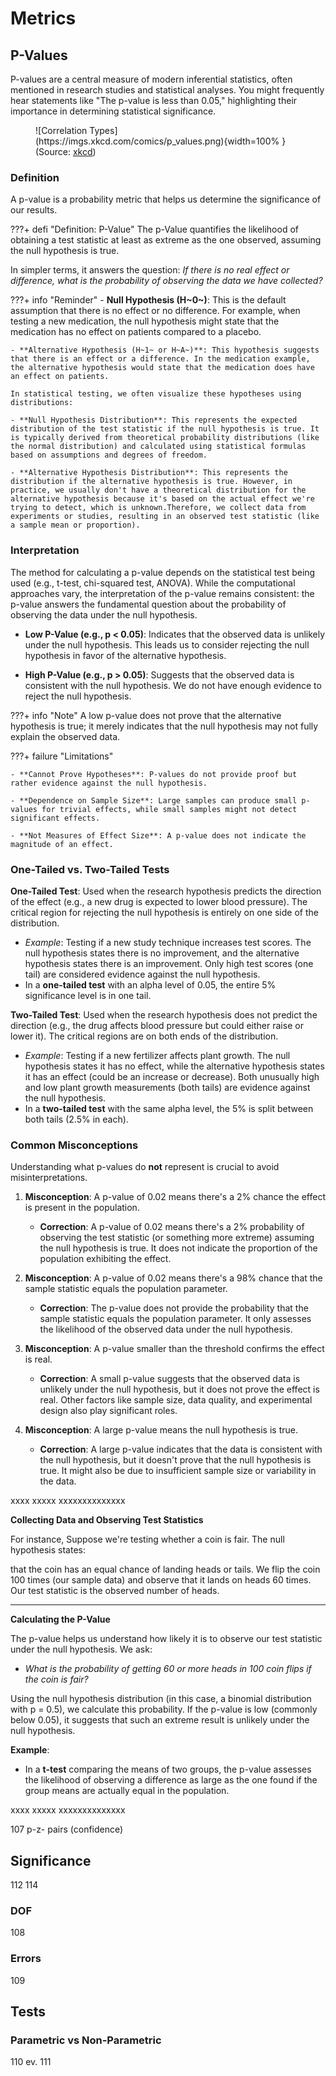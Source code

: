 # Metrics

## P-Values
P-values are a central measure of modern inferential statistics, often mentioned in research studies and statistical analyses. You might frequently hear statements like "The p-value is less than 0.05," highlighting their importance in determining statistical significance.

<figure markdown="span">
  ![Correlation Types](https://imgs.xkcd.com/comics/p_values.png){width=100% }
  <figcaption>(Source: <a href="https://xkcd.com/1478/">xkcd</a>) </figcaption>
</figure>

### Definition

A p-value is a probability metric that helps us determine the significance of our results. 

???+ defi "Definition: P-Value"
    The p-Value quantifies the likelihood of obtaining a test statistic at least as extreme as the one observed, assuming the null hypothesis is true. 
    
In simpler terms, it answers the question: *If there is no real effect or difference, what is the probability of observing the data we have collected?*

???+ info "Reminder"
    - **Null Hypothesis (H~0~)**: This is the default assumption that there is no effect or no difference. For example, when testing a new medication, the null hypothesis might state that the medication has no effect on patients compared to a placebo.

    - **Alternative Hypothesis (H~1~ or H~A~)**: This hypothesis suggests that there is an effect or a difference. In the medication example, the alternative hypothesis would state that the medication does have an effect on patients.

    In statistical testing, we often visualize these hypotheses using distributions:

    - **Null Hypothesis Distribution**: This represents the expected distribution of the test statistic if the null hypothesis is true. It is typically derived from theoretical probability distributions (like the normal distribution) and calculated using statistical formulas based on assumptions and degrees of freedom.

    - **Alternative Hypothesis Distribution**: This represents the distribution if the alternative hypothesis is true. However, in practice, we usually don't have a theoretical distribution for the alternative hypothesis because it's based on the actual effect we're trying to detect, which is unknown.Therefore, we collect data from experiments or studies, resulting in an observed test statistic (like a sample mean or proportion).



### Interpretation

The method for calculating a p-value depends on the statistical test being used (e.g., t-test, chi-squared test, ANOVA). While the computational approaches vary, the interpretation of the p-value remains consistent: the p-value answers the  fundamental question about the probability of observing the data under the null hypothesis.

- **Low P-Value (e.g., p < 0.05)**: Indicates that the observed data is unlikely under the null hypothesis. This leads us to consider rejecting the null hypothesis in favor of the alternative hypothesis.

- **High P-Value (e.g., p > 0.05)**: Suggests that the observed data is consistent with the null hypothesis. We do not have enough evidence to reject the null hypothesis.

???+ info "Note"
    A low p-value does not prove that the alternative hypothesis is true; it merely indicates that the null hypothesis may not fully explain the observed data.

???+ failure "Limitations"

    - **Cannot Prove Hypotheses**: P-values do not provide proof but rather evidence against the null hypothesis.

    - **Dependence on Sample Size**: Large samples can produce small p-values for trivial effects, while small samples might not detect significant effects.

    - **Not Measures of Effect Size**: A p-value does not indicate the magnitude of an effect.

### One-Tailed vs. Two-Tailed Tests

**One-Tailed Test**: Used when the research hypothesis predicts the direction of the effect (e.g., a new drug is expected to lower blood pressure). The critical region for rejecting the null hypothesis is entirely on one side of the distribution.

- *Example*: Testing if a new study technique increases test scores. The null hypothesis states there is no improvement, and the alternative hypothesis states there is an improvement. Only high test scores (one tail) are considered evidence against the null hypothesis.
- In a **one-tailed test** with an alpha level of 0.05, the entire 5% significance level is in one tail.

**Two-Tailed Test**: Used when the research hypothesis does not predict the direction (e.g., the drug affects blood pressure but could either raise or lower it). The critical regions are on both ends of the distribution.

- *Example*: Testing if a new fertilizer affects plant growth. The null hypothesis states it has no effect, while the alternative hypothesis states it has an effect (could be an increase or decrease). Both unusually high and low plant growth measurements (both tails) are evidence against the null hypothesis.
- In a **two-tailed test** with the same alpha level, the 5% is split between both tails (2.5% in each).


### Common Misconceptions

Understanding what p-values do **not** represent is crucial to avoid misinterpretations.

1. **Misconception**: A p-value of 0.02 means there's a 2% chance the effect is present in the population.

    - **Correction**: A p-value of 0.02 means there's a 2% probability of observing the test statistic (or something more extreme) assuming the null hypothesis is true. It does not indicate the proportion of the population exhibiting the effect.

2. **Misconception**: A p-value of 0.02 means there's a 98% chance that the sample statistic equals the population parameter.

    - **Correction**: The p-value does not provide the probability that the sample statistic equals the population parameter. It only assesses the likelihood of the observed data under the null hypothesis.

3. **Misconception**: A p-value smaller than the threshold confirms the effect is real.

    - **Correction**: A small p-value suggests that the observed data is unlikely under the null hypothesis, but it does not prove the effect is real. Other factors like sample size, data quality, and experimental design also play significant roles.

4. **Misconception**: A large p-value means the null hypothesis is true.

    - **Correction**: A large p-value indicates that the data is consistent with the null hypothesis, but it doesn't prove that the null hypothesis is true. It might also be due to insufficient sample size or variability in the data.



xxxx
xxxxx
xxxxxxxxxxxxxx




 **Collecting Data and Observing Test Statistics**


For instance, 
Suppose we're testing whether a coin is fair. 
The null hypothesis states:
    
that the coin has an equal chance of landing heads or tails. We flip the coin 100 times (our sample data) and observe that it lands on heads 60 times. Our test statistic is the observed number of heads.

---

 **Calculating the P-Value**

The p-value helps us understand how likely it is to observe our test statistic under the null hypothesis. We ask:

- *What is the probability of getting 60 or more heads in 100 coin flips if the coin is fair?*

Using the null hypothesis distribution (in this case, a binomial distribution with p = 0.5), we calculate this probability. If the p-value is low (commonly below 0.05), it suggests that such an extreme result is unlikely under the null hypothesis.

**Example**:

- In a **t-test** comparing the means of two groups, the p-value assesses the likelihood of observing a difference as large as the one found if the group means are actually equal in the population.

xxxx
xxxxx
xxxxxxxxxxxxxx




107 p-z- pairs (confidence)


## Significance
112
114


### DOF
108

### Errors
109

## Tests
### Parametric vs Non-Parametric
110
ev. 111